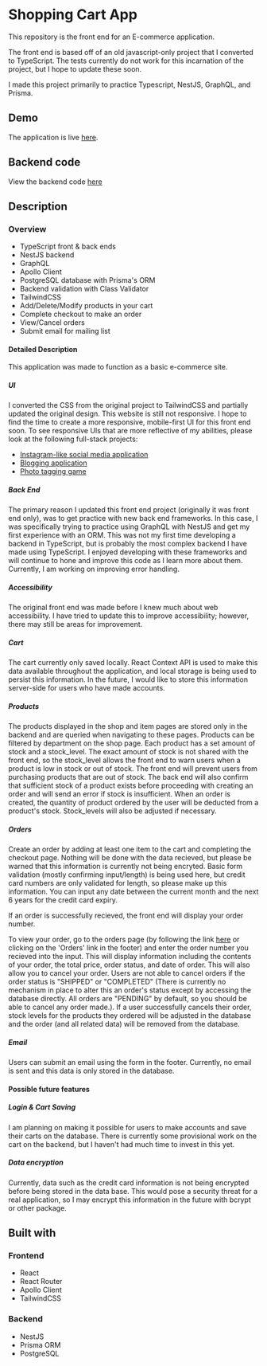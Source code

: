 # Shopping Cart App

This repository is the front end for an E-commerce application.

The front end is based off of an old javascript-only project that I converted to TypeScript. The tests currently do not work for this incarnation of the project, but I hope to update these soon.

I made this project primarily to practice Typescript, NestJS, GraphQL, and Prisma.

## Demo

The application is live [here](https://shopping-cart-henna-zeta.vercel.app/).

## Backend code

View the backend code [here](https://github.com/Stillwell-C/shoppingCartAPI)

## Description

### Overview

- TypeScript front & back ends
- NestJS backend
- GraphQL
- Apollo Client
- PostgreSQL database with Prisma's ORM
- Backend validation with Class Validator
- TailwindCSS
- Add/Delete/Modify products in your cart
- Complete checkout to make an order
- View/Cancel orders
- Submit email for mailing list

#### Detailed Description

This application was made to function as a basic e-commerce site.

##### UI

I converted the CSS from the original project to TailwindCSS and partially updated the original design. This website is still not responsive. I hope to find the time to create a more responsive, mobile-first UI for this front end soon. To see responsive UIs that are more reflective of my abilities, please look at the following full-stack projects:

- [Instagram-like social media application](https://github.com/Stillwell-C/gram-copy)
- [Blogging application](https://github.com/Stillwell-C/blog-frontend)
- [Photo tagging game](https://github.com/Stillwell-C/photoTag)

##### Back End

The primary reason I updated this front end project (originally it was front end only), was to get practice with new back end frameworks. In this case, I was specifically trying to practice using GraphQL with NestJS and get my first experience with an ORM. This was not my first time developing a backend in TypeScript, but is probably the most complex backend I have made using TypeScript. I enjoyed developing with these frameworks and will continue to hone and improve this code as I learn more about them. Currently, I am working on improving error handling.

##### Accessibility

The original front end was made before I knew much about web accessibility. I have tried to update this to improve accessibility; however, there may still be areas for improvement.

##### Cart

The cart currently only saved locally. React Context API is used to make this data available throughout the application, and local storage is being used to persist this information. In the future, I would like to store this information server-side for users who have made accounts.

##### Products

The products displayed in the shop and item pages are stored only in the backend and are queried when navigating to these pages. Products can be filtered by department on the shop page. Each product has a set amount of stock and a stock_level. The exact amount of stock is not shared with the front end, so the stock_level allows the front end to warn users when a product is low in stock or out of stock. The front end will prevent users from purchasing products that are out of stock. The back end will also confirm that sufficient stock of a product exists before proceeding with creating an order and will send an error if stock is insufficient. When an order is created, the quantity of product ordered by the user will be deducted from a product's stock. Stock_levels will also be adjusted if necessary.

##### Orders

Create an order by adding at least one item to the cart and completing the checkout page. Nothing will be done with the data recieved, but please be warned that this information is currently not being encryted. Basic form validation (mostly confirming input/length) is being used here, but credit card numbers are only validated for length, so please make up this information. You can input any date between the current month and the next 6 years for the credit card expiry.

If an order is successfully recieved, the front end will display your order number.

To view your order, go to the orders page (by following the link [here](https://shopping-cart-henna-zeta.vercel.app/orders) or clicking on the 'Orders' link in the footer) and enter the order number you recieved into the input. This will display information including the contents of your order, the total price, order status, and date of order. This will also allow you to cancel your order. Users are not able to cancel orders if the order status is "SHIPPED" or "COMPLETED" (There is currently no mechanism in place to alter this an order's status except by accessing the database directly. All orders are "PENDING" by default, so you should be able to cancel any order made.). If a user successfully cancels their order, stock levels for the products they ordered will be adjusted in the database and the order (and all related data) will be removed from the database.

##### Email

Users can submit an email using the form in the footer. Currently, no email is sent and this data is only stored in the database.

#### Possible future features

##### Login & Cart Saving

I am planning on making it possible for users to make accounts and save their carts on the database. There is currently some provisional work on the cart on the backend, but I haven't had much time to invest in this yet.

##### Data encryption

Currently, data such as the credit card information is not being encrypted before being stored in the data base. This would pose a security threat for a real application, so I may encrypt this information in the future with bcrypt or other package.

## Built with

### Frontend

- React
- React Router
- Apollo Client
- TailwindCSS

### Backend

- NestJS
- Prisma ORM
- PostgreSQL
